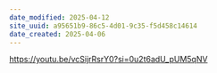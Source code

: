```yaml
---
date_modified: 2025-04-12
site_uuid: a95651b9-86c5-4d01-9c35-f5d458c14614
date_created: 2025-04-06
---
```


https://youtu.be/vcSijrRsrY0?si=0u2t6adU_pUM5qNV